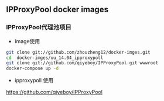## IPProxyPool docker images

###  IPProxyPool代理池项目


* image使用
```bash
git clone git://github.com/zhouzheng12/docker-imges.git
cd  docker-imges/uu_14.04_ipproxypoll
git clone git://github.com/qiyeboy/IPProxyPool.git wwwroot
docker-compose up -d

```

* ipproxypoll 使用

https://github.com/qiyeboy/IPProxyPool









